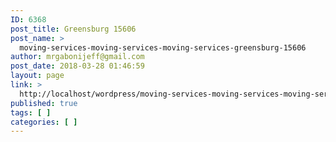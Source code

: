 ```yaml
---
ID: 6368
post_title: Greensburg 15606
post_name: >
  moving-services-moving-services-moving-services-greensburg-15606
author: mrgabonijeff@gmail.com
post_date: 2018-03-28 01:46:59
layout: page
link: >
  http://localhost/wordpress/moving-services-moving-services-moving-services-greensburg-15606/
published: true
tags: [ ]
categories: [ ]
---
```

